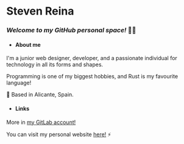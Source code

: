 
# Steven Reina

### *Welcome to my GitHub personal space!* 👨‍💻

- #### About me

I'm a junior web designer, developer, and a passionate individual for technology in all its forms and shapes.

Programming is one of my biggest hobbies, and Rust is my favourite language!

📍 Based in Alicante, Spain.

- #### Links

More in [my GitLab account!](https://gitlab.com/stevenreina/)

You can visit my personal website [here!](https://stevenreina.com/) ⚡️
